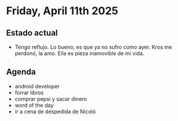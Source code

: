 # Friday, April 11th 2025

## Estado actual

- Tengo reflujo. Lo bueno, es que ya no sufro como ayer. Kros me perdonó, la amo. Ella es pieza inamovible de mi vida. 

## Agenda

- android developer
- forrar libros
- comprar pepsi y sacar dinero
- word of the day
- ir a cena de despedida de Nicoló